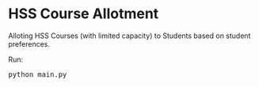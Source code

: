 # HSS Course Allotment
Alloting HSS Courses (with limited capacity) to Students based on student preferences.


Run:
<pre>
python main.py
</pre>